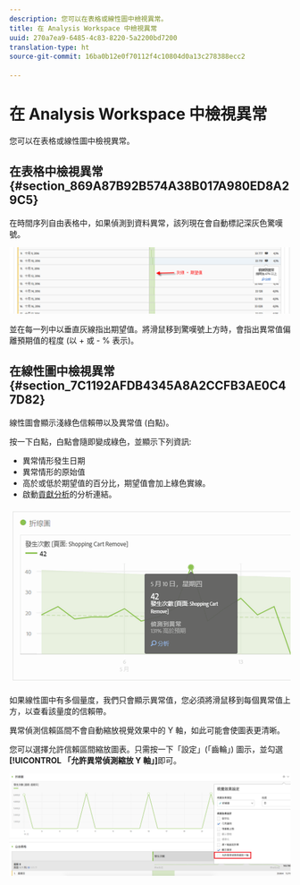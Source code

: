 ```yaml
---
description: 您可以在表格或線性圖中檢視異常。
title: 在 Analysis Workspace 中檢視異常
uuid: 270a7ea9-6485-4c83-8220-5a2200bd7200
translation-type: ht
source-git-commit: 16ba0b12e0f70112f4c10804d0a13c278388ecc2

---
```



# 在 Analysis Workspace 中檢視異常

您可以在表格或線性圖中檢視異常。

## 在表格中檢視異常 {#section_869A87B92B574A38B017A980ED8A29C5}

在時間序列自由表格中，如果偵測到資料異常，該列現在會自動標記深灰色驚嘆號。

![](assets/anomaly_detected.png)

並在每一列中以垂直灰線指出期望值。將滑鼠移到驚嘆號上方時，會指出異常值偏離預期值的程度 (以 + 或 - % 表示)。

## 在線性圖中檢視異常 {#section_7C1192AFDB4345A8A2CCFB3AE0C47D82}

線性圖會顯示淺綠色信賴帶以及異常值 (白點)。

按一下白點，白點會隨即變成綠色，並顯示下列資訊:

* 異常情形發生日期
* 異常情形的原始值
* 高於或低於期望值的百分比，期望值會加上綠色實線。
* 啟動[貢獻分析](/help/analyze/analysis-workspace/virtual-analyst/contribution-analysis/ca-tokens.md)的分析連結。

![](assets/anomaly_linechart.png)

如果線性圖中有多個量度，我們只會顯示異常值，您必須將滑鼠移到每個異常值上方，以查看該量度的信賴帶。

異常偵測信賴區間不會自動縮放視覺效果中的 Y 軸，如此可能會使圖表更清晰。

您可以選擇允許信賴區間縮放圖表。只需按一下「設定」(「齒輪」) 圖示，並勾選&#x200B;**[!UICONTROL 「允許異常偵測縮放 Y 軸」]**&#x200B;即可。

![](assets/scale-y-axis.png)

